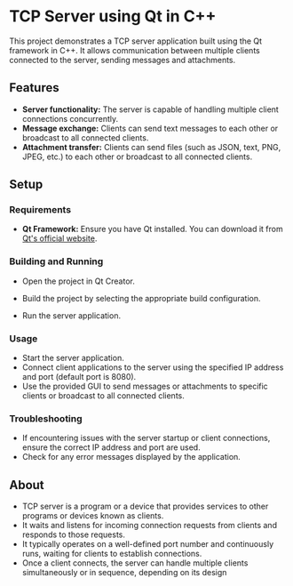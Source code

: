 # TCP Server using Qt in C++

This project demonstrates a TCP server application built using the Qt framework in C++. It allows communication between multiple clients connected to the server, sending messages and attachments.

## Features

- **Server functionality:** The server is capable of handling multiple client connections concurrently.
- **Message exchange:** Clients can send text messages to each other or broadcast to all connected clients.
- **Attachment transfer:** Clients can send files (such as JSON, text, PNG, JPEG, etc.) to each other or broadcast to all connected clients.

## Setup

### Requirements

- **Qt Framework:** Ensure you have Qt installed. You can download it from [Qt's official website](https://www.qt.io/download).

### Building and Running
* Open the project in Qt Creator.

* Build the project by selecting the appropriate build configuration.

* Run the server application.

### Usage
* Start the server application.
* Connect client applications to the server using the specified IP address and port (default port is 8080).
* Use the provided GUI to send messages or attachments to specific clients or broadcast to all connected clients.
### Troubleshooting
* If encountering issues with the server startup or client connections, ensure the correct IP address and port are used.
* Check for any error messages displayed by the application.

## About 
* TCP server is a program or a device that provides services to other programs or devices known as clients.
* It waits and listens for incoming connection requests from clients and responds to those requests.
* It typically operates on a well-defined port number and continuously runs, waiting for clients to establish connections.
* Once a client connects, the server can handle multiple clients simultaneously or in sequence, depending on its design


